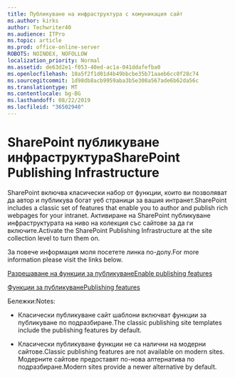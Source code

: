 ```yaml
---
title: Публикуване на инфраструктура с комуникация сайт
ms.author: kirks
author: Techwriter40
ms.audience: ITPro
ms.topic: article
ms.prod: office-online-server
ROBOTS: NOINDEX, NOFOLLOW
localization_priority: Normal
ms.assetid: de63d2e1-f053-40ed-ac1a-041ddafefba0
ms.openlocfilehash: 10a5f2f1d01d4b49bbcbe35b71aaeb6cc0f28c74
ms.sourcegitcommit: 1d98db8acb9959aba3b5e308a567ade6b62da56c
ms.translationtype: MT
ms.contentlocale: bg-BG
ms.lasthandoff: 08/22/2019
ms.locfileid: "36502940"
---
```

# <a name="sharepoint-publishing-infrastructure"></a><span data-ttu-id="f7173-102">SharePoint публикуване инфраструктура</span><span class="sxs-lookup"><span data-stu-id="f7173-102">SharePoint Publishing Infrastructure</span></span>


<span data-ttu-id="f7173-103">SharePoint включва класически набор от функции, които ви позволяват да автор и публикува богат уеб страници за вашия интранет.</span><span class="sxs-lookup"><span data-stu-id="f7173-103">SharePoint includes a classic set of features that enable you to author and publish rich webpages for your intranet.</span></span> <span data-ttu-id="f7173-104">Активиране на SharePoint публикуване инфраструктурата на ниво на колекция със сайтове за да ги включите.</span><span class="sxs-lookup"><span data-stu-id="f7173-104">Activate the SharePoint Publishing Infrastructure at the site collection level to turn them on.</span></span>

<span data-ttu-id="f7173-105">За повече информация моля посетете линка по-долу.</span><span class="sxs-lookup"><span data-stu-id="f7173-105">For more information please visit the links below.</span></span>

[<span data-ttu-id="f7173-106">Разрешаване на функции за публикуване</span><span class="sxs-lookup"><span data-stu-id="f7173-106">Enable publishing features</span></span>](https://support.office.com/article/Enable-publishing-features-479677A6-8B33-4AC7-907D-071C1C7E4518)

[<span data-ttu-id="f7173-107">Функции за публикуване</span><span class="sxs-lookup"><span data-stu-id="f7173-107">Publishing features</span></span>](https://support.office.com/article/Features-enabled-in-a-SharePoint-Online-publishing-site-3AB3810C-3C2C-4361-9D0E-0CBE666EA0B0?wt.mc_id=O365_Portal_MMaven#__toc336865553)

<span data-ttu-id="f7173-108">Бележки:</span><span class="sxs-lookup"><span data-stu-id="f7173-108">Notes:</span></span>

- <span data-ttu-id="f7173-109">Класически публикуване сайт шаблони включват функции за публикуване по подразбиране.</span><span class="sxs-lookup"><span data-stu-id="f7173-109">The classic publishing site templates include the publishing features by default.</span></span>

- <span data-ttu-id="f7173-110">Класически публикуване функции не са налични на модерни сайтове.</span><span class="sxs-lookup"><span data-stu-id="f7173-110">Classic publishing features are not available on modern sites.</span></span> <span data-ttu-id="f7173-111">Модерните сайтове предоставят по-нова алтернатива по подразбиране.</span><span class="sxs-lookup"><span data-stu-id="f7173-111">Modern sites provide a newer alternative by default.</span></span>

